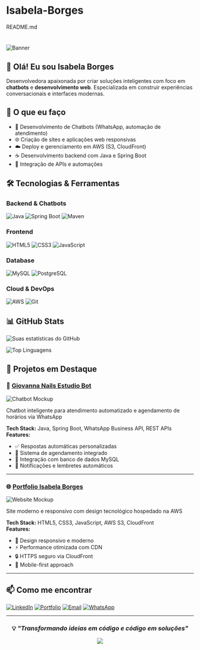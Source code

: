 # Isabela-Borges
README.md
# 

![Banner](banner-isabela-borges.svg)

## 👋 Olá! Eu sou Isabela Borges

Desenvolvedora apaixonada por criar soluções inteligentes com foco em **chatbots** e **desenvolvimento web**. Especializada em construir experiências conversacionais e interfaces modernas.

## 💼 O que eu faço

- 🤖 Desenvolvimento de Chatbots (WhatsApp, automação de atendimento)
- 🌐 Criação de sites e aplicações web responsivas
- ☁️ Deploy e gerenciamento em AWS (S3, CloudFront)
- ☕ Desenvolvimento backend com Java e Spring Boot
- 🔗 Integração de APIs e automações

## 🛠️ Tecnologias & Ferramentas

### Backend & Chatbots
![Java](https://img.shields.io/badge/-Java-007396?style=flat-square&logo=openjdk&logoColor=white)
![Spring Boot](https://img.shields.io/badge/-Spring%20Boot-6DB33F?style=flat-square&logo=spring-boot&logoColor=white)
![Maven](https://img.shields.io/badge/-Maven-C71A36?style=flat-square&logo=apache-maven&logoColor=white)

### Frontend
![HTML5](https://img.shields.io/badge/-HTML5-E34F26?style=flat-square&logo=html5&logoColor=white)
![CSS3](https://img.shields.io/badge/-CSS3-1572B6?style=flat-square&logo=css3&logoColor=white)
![JavaScript](https://img.shields.io/badge/-JavaScript-F7DF1E?style=flat-square&logo=javascript&logoColor=black)

### Database
![MySQL](https://img.shields.io/badge/-MySQL-4479A1?style=flat-square&logo=mysql&logoColor=white)
![PostgreSQL](https://img.shields.io/badge/-PostgreSQL-336791?style=flat-square&logo=postgresql&logoColor=white)

### Cloud & DevOps
![AWS](https://img.shields.io/badge/-AWS-232F3E?style=flat-square&logo=amazon-aws&logoColor=white)
![Git](https://img.shields.io/badge/-Git-F05032?style=flat-square&logo=git&logoColor=white)

## 📊 GitHub Stats

![Suas estatísticas do GitHub](https://github-readme-stats.vercel.app/api?username=SEU_USERNAME&show_icons=true&theme=radical&hide_border=true&bg_color=0D1117&title_color=00d4ff&text_color=ffffff&icon_color=00d4ff)

![Top Linguagens](https://github-readme-stats.vercel.app/api/top-langs/?username=SEU_USERNAME&layout=compact&theme=radical&hide_border=true&bg_color=0D1117&title_color=00d4ff&text_color=ffffff)

## 🌟 Projetos em Destaque

### 🤖 [Giovanna Nails Estudio Bot](link-do-repo)

![Chatbot Mockup](chatbot-giovanna-nails.svg)

Chatbot inteligente para atendimento automatizado e agendamento de horários via WhatsApp

**Tech Stack:** Java, Spring Boot, WhatsApp Business API, REST APIs  
**Features:**
- ✅ Respostas automáticas personalizadas
- 📅 Sistema de agendamento integrado
- 💾 Integração com banco de dados MySQL
- 🔔 Notificações e lembretes automáticos

---

### 🌐 [Portfolio Isabela Borges](http://site-isabela-borges1.s3-website-sa-east-1.amazonaws.com/)

![Website Mockup](website-isabela-borges.svg)

Site moderno e responsivo com design tecnológico hospedado na AWS

**Tech Stack:** HTML5, CSS3, JavaScript, AWS S3, CloudFront  
**Features:**
- 🎨 Design responsivo e moderno
- ⚡ Performance otimizada com CDN
- 🔒 HTTPS seguro via CloudFront
- 📱 Mobile-first approach

---

## 📫 Como me encontrar

[![LinkedIn](https://img.shields.io/badge/-LinkedIn-0A66C2?style=for-the-badge&logo=linkedin&logoColor=white)]([lin-seukedin](https://www.linkedin.com/in/isabela-borges-53559ab0/))
[![Portfolio](https://img.shields.io/badge/-Portfolio-00d4ff?style=for-the-badge&logo=google-chrome&logoColor=white)](http://site-isabela-borges1.s3-website-sa-east-1.amazonaws.com/)
[![Email](https://img.shields.io/badge/-Email-EA4335?style=for-the-badge&logo=gmail&logoColor=white)](mailto:isabelarmbrmb@gmail.com)
[![WhatsApp](https://img.shields.io/badge/-WhatsApp-25D366?style=for-the-badge&logo=whatsapp&logoColor=white)](31982157916)

---

<div align="center">
  
### 💡 *"Transformando ideias em código e código em soluções"*

![](https://komarev.com/ghpvc/?username=SEU_USERNAME&color=00d4ff&style=flat-square&label=Visitantes)

</div>
